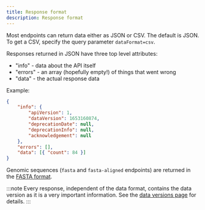 ```yaml
---
title: Response format
description: Response format
---
```


Most endpoints can return data either as JSON or CSV. The default is JSON. To get a CSV, specify the query parameter
`dataFormat=csv`.

Responses returned in JSON have three top level attributes:

-   "info" - data about the API itself
-   "errors" - an array (hopefully empty!) of things that went wrong
-   "data" - the actual response data

Example:

```json
{
    "info": {
        "apiVersion": 1,
        "dataVersion": 1653160874,
        "deprecationDate": null,
        "deprecationInfo": null,
        "acknowledgement": null
    },
    "errors": [],
    "data": [{ "count": 84 }]
}
```

Genomic sequences (`fasta` and `fasta-aligned` endpoints) are returned in the
[FASTA format](https://en.wikipedia.org/wiki/FASTA_format).

<!-- prettier-ignore -->
:::note
Every response, independent of the data format, contains the data version as it is a very important information. See the
[data versions page](../data-versions/) for details.
:::
